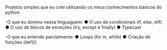 Projetos simples que eu criei utilizando os meus conhecimentos básicos do python

-O que eu domino nessa linguaguem:
 ● O uso de condicionais (if, else, elif)
 ● O uso de blocos de exceções (try, except e finally)
 ● Typecast

-O que eu entendo parcialmente:
 ● Loops (for in, while)
 ● Criação de funções (def())

